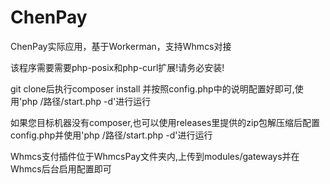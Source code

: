 # ChenPay
ChenPay实际应用，基于Workerman，支持Whmcs对接

该程序需要需要php-posix和php-curl扩展!请务必安装!

git clone后执行composer install 并按照config.php中的说明配置好即可,使用'php /路径/start.php -d'进行运行

如果您目标机器没有composer,也可以使用releases里提供的zip包解压缩后配置config.php并使用'php /路径/start.php -d'进行运行

Whmcs支付插件位于WhmcsPay文件夹内,上传到modules/gateways并在Whmcs后台启用配置即可
